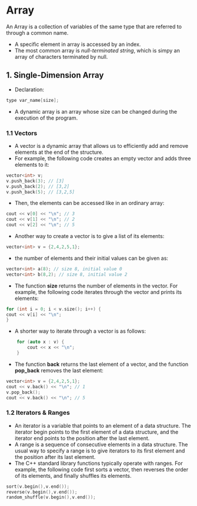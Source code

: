 # Array 
An Array is a collection of variables of the same type that are referred to through a common name.
- A specific element in array is accessed by an index.
- The most common array is <i>null-terminated string</i>, which is simpy an array of characters terminated by null.

## 1. Single-Dimension Array
- Declaration: 
```c++
type var_name[size];
```
- A dynamic array is an array whose size can be changed during the execution of the program.

### 1.1 Vectors
- A vector is a dynamic array that allows us to efficiently add and remove elements at the end of the structure. 
- For example, the following code creates an empty vector and adds three elements to it:
```c++
vector<int> v;
v.push_back(3); // [3]
v.push_back(2); // [3,2]
v.push_back(5); // [3,2,5]
```
- Then, the elements can be accessed like in an ordinary array:
```c++
cout << v[0] << "\n"; // 3
cout << v[1] << "\n"; // 2
cout << v[2] << "\n"; // 5
```
- Another way to create a vector is to give a list of its elements:
```c++
vector<int> v = {2,4,2,5,1};
```
- the number of elements and their initial values can be given as:
 ```c++
 vector<int> a(8); // size 8, initial value 0
vector<int> b(8,2); // size 8, initial value 2
```

- The function <b>size</b> returns the number of elements in the vector. For example, the following code iterates through the vector and prints its elements:
```c++
for (int i = 0; i < v.size(); i++) {
cout << v[i] << "\n";
}
```
-	A shorter way to iterate through a vector is as follows:
```c++
	for (auto x : v) {
		cout << x << "\n";
	}
```
- The function <b>back</b> returns the last element of a vector, and the function <b>pop_back</b> removes the last element:
```c++
vector<int> v = {2,4,2,5,1};
cout << v.back() << "\n"; // 1
v.pop_back();
cout << v.back() << "\n"; // 5
```

### 1.2 Iterators & Ranges
- An iterator is a variable that points to an element of a data structure. The iterator begin points to the first element of a data structure, and the iterator end points to the position after the last element.
- A range is a sequence of consecutive elements in a data structure. The usual way to specify a range is to give iterators to its first element and the position after its last element.
- The C++ standard library functions typically operate with ranges. For example, the following code first sorts a vector, then reverses the order of its elements, and finally shuffles its elements.
```c++
sort(v.begin(),v.end());
reverse(v.begin(),v.end());
random_shuffle(v.begin(),v.end());
```

